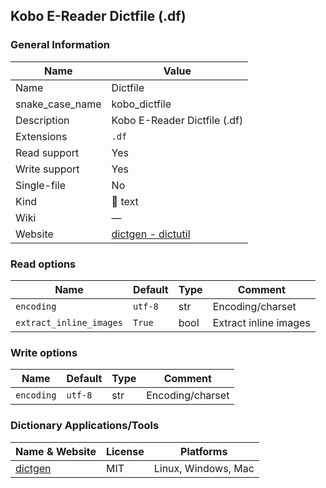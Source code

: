 
## Kobo E-Reader Dictfile (.df) ##

### General Information ###
Name | Value
---- | -------
Name | Dictfile
snake_case_name | kobo_dictfile
Description | Kobo E-Reader Dictfile (.df)
Extensions | `.df`
Read support | Yes
Write support | Yes
Single-file | No
Kind | 📝 text
Wiki | ―
Website | [dictgen - dictutil](https://pgaskin.net/dictutil/dictgen/#dictfile-format)


### Read options ###
Name | Default | Type | Comment
---- | ------- | ---- | -------
`encoding` | `utf-8` | str | Encoding/charset
`extract_inline_images` | `True` | bool | Extract inline images

### Write options ###
Name | Default | Type | Comment
---- | ------- | ---- | -------
`encoding` | `utf-8` | str | Encoding/charset

### Dictionary Applications/Tools ###
Name & Website | License | Platforms
-------------- | ------- | ---------
[dictgen](https://pgaskin.net/dictutil/dictgen/) | MIT | Linux, Windows, Mac
